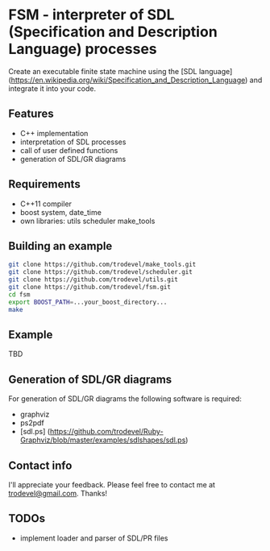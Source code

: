 # FSM - interpreter of SDL (Specification and Description Language) processes

Create an executable finite state machine using the [SDL language] (https://en.wikipedia.org/wiki/Specification_and_Description_Language) and integrate it
into your code.


## Features

- C++ implementation
- interpretation of SDL processes
- call of user defined functions
- generation of SDL/GR diagrams

## Requirements

- C++11 compiler
- boost system, date_time
- own libraries: utils scheduler make_tools

## Building an example


``` bash
git clone https://github.com/trodevel/make_tools.git
git clone https://github.com/trodevel/scheduler.git
git clone https://github.com/trodevel/utils.git
git clone https://github.com/trodevel/fsm.git
cd fsm
export BOOST_PATH=...your_boost_directory...
make
```

## Example

TBD

## Generation of SDL/GR diagrams

For generation of SDL/GR diagrams the following software is required:

- graphviz
- ps2pdf
- [sdl.ps] (https://github.com/trodevel/Ruby-Graphviz/blob/master/examples/sdlshapes/sdl.ps)

## Contact info

I'll appreciate your feedback. Please feel free to contact me at trodevel@gmail.com. Thanks!

## TODOs

- implement loader and parser of SDL/PR files

